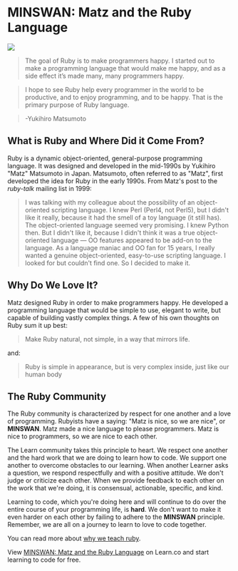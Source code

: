 # MINSWAN: Matz and the Ruby Language

![](http://readme-pics.s3.amazonaws.com/imgres-1.jpg)

> The goal of Ruby is to make programmers happy. I started out to make a
> programming language that would make me happy, and as a side effect it’s made
> many, many programmers happy.

> I hope to see Ruby help every programmer in the world to be productive, and to
> enjoy programming, and to be happy. That is the primary purpose of Ruby
> language.

> -Yukihiro Matsumoto

## What is Ruby and Where Did it Come From?

Ruby is a dynamic object-oriented, general-purpose programming language. It was
designed and developed in the mid-1990s by Yukihiro "Matz" Matsumoto in Japan.
Matsumoto, often referred to as "Matz", first developed the idea for Ruby in the
early 1990s. From Matz's post to the _ruby-talk_ mailing list in 1999:

> I was talking with my colleague about the possibility of an object-oriented
> scripting language. I knew Perl (Perl4, not Perl5), but I didn't like it really,
> because it had the smell of a toy language (it still has). The object-oriented
> language seemed very promising. I knew Python then. But I didn't like it,
> because I didn't think it was a true object-oriented language — OO features
> appeared to be add-on to the language. As a language maniac and OO fan for 15
> years, I really wanted a genuine object-oriented, easy-to-use scripting
> language. I looked for but couldn't find one. So I decided to make it.

## Why Do We Love It?

Matz designed Ruby in order to make programmers happy. He developed a
programming language that would be simple to use, elegant to write, but capable
of building vastly complex things. A few of his own thoughts on Ruby sum it up
best:

> Make Ruby natural, not simple, in a way that mirrors life.

and:

> Ruby is simple in appearance, but is very complex inside, just like our human body

## The Ruby Community

The Ruby community is characterized by respect for one another and a love of
programming. Rubyists have a saying: "Matz is nice, so we are nice", or
**MINSWAN**. Matz made a nice language to please programmers. Matz is nice to
programmers, so we are nice to each other.

The Learn community takes this principle to heart. We respect one another and
the hard work that we are doing to learn how to code. We support one another to
overcome obstacles to our learning. When another Learner asks a question, we
respond respectfully and with a positive attitude. We don't judge or criticize
each other. When we provide feedback to each other on the work that we're doing,
it is consensual, actionable, specific, and kind.

Learning to code, which you're doing here and will continue to do over the
entire course of your programming life, is **hard**. We don't want to make it
even harder on each other by failing to adhere to the **MINSWAN** principle.
Remember, we are all on a journey to learn to love to code together.

You can read more about [why we teach ruby](https://medium.com/learn-love-code/why-teach-ruby-bac8416c77ba).

<p data-visibility='hidden'>View <a href='https://learn.co/lessons/matz-readme' title='MINSWAN: Matz and the Ruby Language'>MINSWAN: Matz and the Ruby Language</a> on Learn.co and start learning to code for free.</p>
